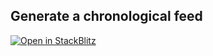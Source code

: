 ## Generate a chronological feed

[![Open in StackBlitz](https://developer.stackblitz.com/img/open_in_stackblitz.svg)](https://stackblitz.com/github/farcasterxyz/hubble/tree/main/packages/hub-nodejs/examples/feed)
